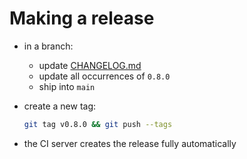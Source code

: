 # Making a release

- in a branch:
  - update [CHANGELOG.md](../CHANGELOG.md)
  - update all occurrences of `0.8.0`
  - ship into `main`
- create a new tag:

  ```bash
  git tag v0.8.0 && git push --tags
  ```
- the CI server creates the release fully automatically
